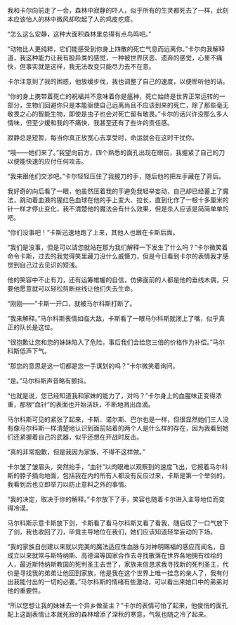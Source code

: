 我和卡尔向前走了一会，森林中寂静的吓人，似乎所有的生灵都死去了一样，此刻本应该怡人的林中微风却吹起了人的鸡皮疙瘩。

“怎么这么安静，这种大面积森林里总得有点鸟鸣吧。”

“动物比人更纯粹，它们能感受到你身上四散的死亡气息而远离你。”卡尔向我解释道，我这种能力让我有股异类的感觉，一种被世界厌恶、遗弃的感觉，心里不痛快，但事实就是这样，我无法改变只能尽力去不在意。

卡尔注意到了我的困惑，他放缓步伐，我也调整了自己的速度，以便聆听他的话。

“你的身上携带着死亡的祝福并不意味着你是瘟神，死亡始终是世界正常运转的一部分，生物们回避你只是本能驱使自己远离尚且不应该到来的死亡，除了那些毫无敬畏之心的智能生物，即使是虫子也会对死亡留有敬畏。”卡尔的话兴许没那么多人情味，但至少缓和我的不痛快，我甚至还有了些许的责任感。

寂静总是短暂，每当你真正放宽心去享受时，命运就会在这时干扰你。

“哦——她们来了。”我望向前方，四个熟悉的面孔出现在眼前，我握紧了自己的刀以便能快速的应付任何攻击。

“我来跟他们交涉吧。”卡尔轻轻压住了我握刀的手，随后他的把左手藏在了背后。

我好奇的向后看了一眼，他虽然压着我的手避免我轻举妄动，自己却已经蓄上了魔法，跳动着血液的猩红色血球在他的手上变大、拉长，直到化作了一根十多厘米的针一样才停止变化，我不清楚他的魔法会有什么效果，但是杀人应该是简简单单的吧。

“你们没事吧！”卡斯迅速地跑了上来，其他人也跟在卡斯后面。

“我们是没事，但是可以请您就站在那为我们解释一下发生了什么吗？”卡尔微笑着命令卡斯，过去的我觉得笑里藏刀没什么威慑力，但是今日看到卡尔的表情我才感觉到自己过去见识的短浅。

他的笑容中不止有刀，还有运筹帷幄的自信，仿佛面前的人都是他的垂线木偶，只要他愿意就可以轻松剪断丝线让他们失去生命。

“刚刚——”卡斯一开口，就被马尔科斯打断了。

“我来解释。”马尔科斯表情如临大敌，卡斯看了一眼马尔科斯就闭上了嘴，似乎真正的队长是这位。

“很抱歉让您和您的妹妹陷入了危险，事后我们会给您三倍的价格作为补偿。”马尔科斯低声下气。

“那您的意思是这一切都是您一手谋划的吗？”卡尔微笑着询问。

“是。”马尔科斯声音略有颤抖。

“也就是说，您已经知道我和家妹的能力了，对吗？”卡尔身上的血腥味正变得浓重，那根“血针”的表面也开始活跃，不断地溅出血滴。

马尔科斯可见的紧张了起来，卡斯、诺尔斯、巴尔也是一样，但很显然她们三人没有像马尔科斯一样清楚地认识到面前站着的两个人是什么样的存在，因为我看到她们还紧握着自己的武器，似乎还想在开战时反击。

“真的非常抱歉，但是我因为家族，不得不这样做。”

卡尔皱了皱眉头，突然抬手，“血针”以肉眼难以观察到的速度飞出，它擦着马尔科斯的脖子插向地面，包括我在内的所有人都没有反应过来，卡斯是第一个举剑的，我看到后也立即举刀以防止意料之外的事情。

“我的决定，取决于你的解释。”卡尔放下了手，笑容也随着卡尔进入主导地位而变得冷漠。

马尔科斯示意卡斯放下剑，卡斯看了看马尔科斯又看了看我，随后叹了一口气放下了剑，我也收回了刀，毕竟主导地位在我们，她们应该知道轻举妄动的下场。

“我的家族自创建以来就以完美的魔法适应性血脉与对神明赐福的感应而闻名，自成立以来就常与斯特纳斯、高德温等国家合作去寻找散落在世界各地拥有纹绘的人，最近斯特纳斯教国的死判圣主去世了，家族来信恳求我寻找新的死判圣主，代价是寻找我的弟弟让他回到家族，他是我在这个世界上唯一挂念的亲人了，我有付出我能付出的一切的必要。”马尔科斯的情绪有些激动，可以看出来她口中的弟弟对他的重要性。

“所以您想让我的妹妹去一个异乡做圣主？”卡尔的表情可怕了起来，他俊俏的面孔配上这副表情让本就死寂的森林增添了深秋的寒意，气氛也随之冷了起来。

